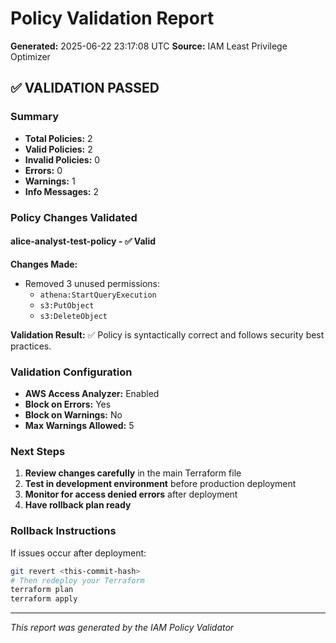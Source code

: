 # Policy Validation Report

**Generated:** 2025-06-22 23:17:08 UTC
**Source:** IAM Least Privilege Optimizer

## ✅ VALIDATION PASSED

### Summary
- **Total Policies:** 2
- **Valid Policies:** 2
- **Invalid Policies:** 0
- **Errors:** 0
- **Warnings:** 1
- **Info Messages:** 2

### Policy Changes Validated

#### alice-analyst-test-policy - ✅ Valid

**Changes Made:**
- Removed 3 unused permissions:
  - `athena:StartQueryExecution`
  - `s3:PutObject`
  - `s3:DeleteObject`

**Validation Result:** ✅ Policy is syntactically correct and follows security best practices.

### Validation Configuration

- **AWS Access Analyzer:** Enabled
- **Block on Errors:** Yes
- **Block on Warnings:** No
- **Max Warnings Allowed:** 5

### Next Steps

1. **Review changes carefully** in the main Terraform file
2. **Test in development environment** before production deployment
3. **Monitor for access denied errors** after deployment
4. **Have rollback plan ready**

### Rollback Instructions

If issues occur after deployment:
```bash
git revert <this-commit-hash>
# Then redeploy your Terraform
terraform plan
terraform apply
```

---
*This report was generated by the IAM Policy Validator*
